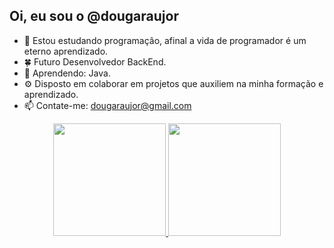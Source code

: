 ## Oi, eu sou o @dougaraujor
- 🌱 Estou estudando programação, afinal a vida de programador é um eterno aprendizado.
- 🍀 Futuro Desenvolvedor BackEnd.
- 🌿 Aprendendo: Java.
- ⚙️ Disposto em colaborar em projetos que auxiliem na minha formação e aprendizado.
- 📫 Contate-me: dougaraujor@gmail.com


<div align="center">
  <a href="https://github.com/dougaraujor">
  <img height="180em" src="https://github-readme-stats.vercel.app/api?username=dougaraujor&show_icons=true&theme=dracula&include_all_commits=true&count_private=true"/>
  <img height="180em" src="https://github-readme-stats.vercel.app/api/top-langs/?username=dougaraujor&layout=compact&langs_count=7&theme=dracula"/>
</div>
